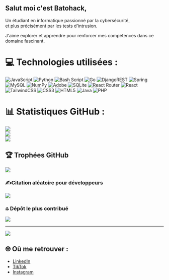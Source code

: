 

## Salut moi c'est **Batohack**,<br/>
Un étudiant en informatique passionné par la cybersécurité, <br/>
et plus précisément par les tests d'intrusion. <br/>

J'aime explorer et apprendre pour renforcer mes compétences dans ce domaine fascinant.


# 💻 Technologies utilisées :
![JavaScript](https://img.shields.io/badge/javascript-%23323330.svg?style=for-the-badge&logo=javascript&logoColor=%23F7DF1E) ![Python](https://img.shields.io/badge/python-3670A0?style=for-the-badge&logo=python&logoColor=ffdd54) ![Bash Script](https://img.shields.io/badge/bash_script-%23121011.svg?style=for-the-badge&logo=gnu-bash&logoColor=white) ![Go](https://img.shields.io/badge/go-%2300ADD8.svg?style=for-the-badge&logo=go&logoColor=white) ![DjangoREST](https://img.shields.io/badge/DJANGO-REST-ff1709?style=for-the-badge&logo=django&logoColor=white&color=ff1709&labelColor=gray) ![Spring](https://img.shields.io/badge/spring-%236DB33F.svg?style=for-the-badge&logo=spring&logoColor=white) ![MySQL](https://img.shields.io/badge/mysql-4479A1.svg?style=for-the-badge&logo=mysql&logoColor=white) ![NumPy](https://img.shields.io/badge/numpy-%23013243.svg?style=for-the-badge&logo=numpy&logoColor=white) ![Adobe](https://img.shields.io/badge/adobe-%23FF0000.svg?style=for-the-badge&logo=adobe&logoColor=white) ![SQLite](https://img.shields.io/badge/sqlite-%2307405e.svg?style=for-the-badge&logo=sqlite&logoColor=white) ![React Router](https://img.shields.io/badge/React_Router-CA4245?style=for-the-badge&logo=react-router&logoColor=white) ![React](https://img.shields.io/badge/react-%2320232a.svg?style=for-the-badge&logo=react&logoColor=%2361DAFB) ![TailwindCSS](https://img.shields.io/badge/tailwindcss-%2338B2AC.svg?style=for-the-badge&logo=tailwind-css&logoColor=white) ![CSS3](https://img.shields.io/badge/css3-%231572B6.svg?style=for-the-badge&logo=css3&logoColor=white) ![HTML5](https://img.shields.io/badge/html5-%23E34F26.svg?style=for-the-badge&logo=html5&logoColor=white) ![Java](https://img.shields.io/badge/java-%23ED8B00.svg?style=for-the-badge&logo=openjdk&logoColor=white) ![PHP](https://img.shields.io/badge/php-%23777BB4.svg?style=for-the-badge&logo=php&logoColor=white)
# 📊  Statistiques GitHub :
![](https://github-readme-stats.vercel.app/api?username=Batohack&theme=merko&hide_border=false&include_all_commits=false&count_private=false)<br/>
![](https://nirzak-streak-stats.vercel.app/?user=Batohack&theme=merko&hide_border=false)<br/>
![](https://github-readme-stats.vercel.app/api/top-langs/?username=Batohack&theme=merko&hide_border=false&include_all_commits=false&count_private=false&layout=compact)

## 🏆 Trophées GitHub
![](https://github-profile-trophy.vercel.app/?username=Batohack&theme=radical&no-frame=false&no-bg=false&margin-w=4)

### ✍️Citation aléatoire pour développeurs
![](https://quotes-github-readme.vercel.app/api?type=horizontal&theme=dark)

### 🔝 Dépôt le plus contribué
![](https://github-contributor-stats.vercel.app/api?username=Batohack&limit=5&theme=dark&combine_all_yearly_contributions=true)

---
[![](https://visitcount.itsvg.in/api?id=Batohack&icon=0&color=0)](https://visitcount.itsvg.in)

<!-- Proudly created with GPRM ( https://gprm.itsvg.in ) -->

## 🌐 Où me retrouver :
- [LinkedIn](https://www.linkedin.com/in/dorian-batosine-tchouho-ab8098322?utm_source=share&utm_campaign=share_via&utm_content=profile&utm_medium=android_app) 
- [TikTok](https://www.tiktok.com/@doriantchouho?_t=ZM-8ukEgbbOJ1C&_r=1) 
- [Instagram](https://www.instagram.com/dorianbatosine?igsh=MWIxc3g0OXNnYThxNg==) 


